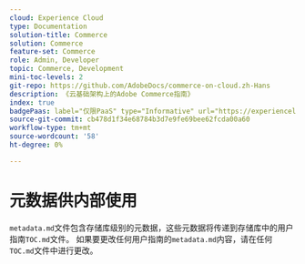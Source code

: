 ```yaml
---
cloud: Experience Cloud
type: Documentation
solution-title: Commerce
solution: Commerce
feature-set: Commerce
role: Admin, Developer
topic: Commerce, Development
mini-toc-levels: 2
git-repo: https://github.com/AdobeDocs/commerce-on-cloud.zh-Hans
description: 《云基础架构上的Adobe Commerce指南》
index: true
badgePaas: label="仅限PaaS" type="Informative" url="https://experienceleague.adobe.com/en/docs/commerce/user-guides/product-solutions" tooltip="仅适用于云项目(Adobe管理的PaaS基础架构)和内部部署项目上的Adobe Commerce 。"
source-git-commit: cb478d1f34e68784b3d7e9fe69bee62fcda00a60
workflow-type: tm+mt
source-wordcount: '58'
ht-degree: 0%

---
```



# 元数据供内部使用

`metadata.md`文件包含存储库级别的元数据，这些元数据将传递到存储库中的用户指南`TOC.md`文件。 如果要更改任何用户指南的`metadata.md`内容，请在任何`TOC.md`文件中进行更改。
